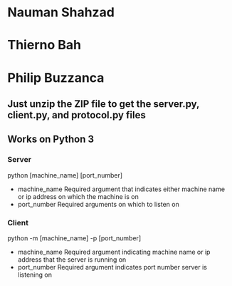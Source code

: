 # Nauman Shahzad
# Thierno Bah
# Philip Buzzanca

## Just unzip the ZIP file to get the server.py, client.py, and protocol.py files

## Works on Python 3

### Server
python [machine_name] [port_number]

- machine_name Required argument that indicates either machine name or ip address on which the machine is on
- port_number Required arguments on which to listen on

### Client
python -m [machine_name] -p [port_number]

- machine_name Required argument indicating machine name or ip address that the server is running on
- port_number Required argument indicates port number server is listening on
